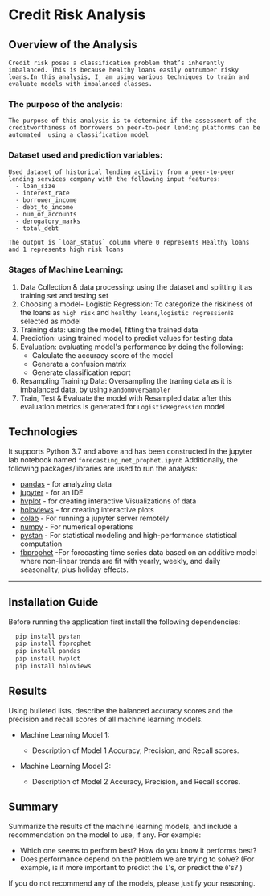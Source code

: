 # Credit Risk Analysis

## Overview of the Analysis
    Credit risk poses a classification problem that’s inherently imbalanced. This is because healthy loans easily outnumber risky loans.In this analysis, I  am using various techniques to train and evaluate models with imbalanced classes.

### The purpose of the analysis:
    The purpose of this analysis is to determine if the assessment of the creditworthiness of borrowers on peer-to-peer lending platforms can be automated  using a classification model
### Dataset used and prediction variables:
    Used dataset of historical lending activity from a peer-to-peer lending services company with the following input features:
      - loan_size
      - interest_rate
      - borrower_income	
      - debt_to_income	
      - num_of_accounts	
      - derogatory_marks
      - total_debt
      
    The output is `loan_status` column where 0 represents Healthy loans and 1 represents high risk loans


### Stages of Machine Learning:
1. Data Collection & data processing: using the dataset and splitting it as training set and testing set
2. Choosing a model- Logistic Regression: To categorize the riskiness of the loans as `high risk` and `healthy loans`,`logistic regression`is selected as        model
3. Training data: using the model, fitting the trained data
4. Prediction: using trained model to predict values for testing data
5. Evaluation: evaluating model's performance by doing the following:
      - Calculate the accuracy score of the model
      - Generate a confusion matrix
      - Generate classification report
6. Resampling Training Data: Oversampling the traning data as it is imbalanced data, by using `RandomOverSampler`
7. Train, Test & Evaluate the model with Resampled data: after this evaluation metrics is generated for `LogisticRegression` model
 

## Technologies

It supports Python 3.7 and above and has been constructed in the jupyter lab notebook named ```forecasting_net_prophet.ipynb```
Additionally, the following packages/libraries are used to run the analysis:

- [pandas](https://pypi.org/project/pandas/) - for analyzing data
- [jupyter](https://pypi.org/project/jupyter/) - for an IDE
- [hvplot](https://pypi.org/project/hvplot/) - for creating interactive Visualizations of data
- [holoviews](https://pypi.org/project/holoviews/) - for creating interactive plots
- [colab]() - For running a jupyter server remotely
- [numpy]() - For numerical operations
- [pystan]() - For statistical modeling and high-performance statistical computation
- [fbprophet]() -For forecasting time series data based on an additive model where non-linear trends are fit with yearly, weekly, and daily seasonality, plus holiday effects.

---

## Installation Guide

Before running the application first install the following dependencies:

```python
  pip install pystan
  pip install fbprophet
  pip install pandas 
  pip install hvplot
  pip install holoviews

```

## Results

Using bulleted lists, describe the balanced accuracy scores and the precision and recall scores of all machine learning models.

* Machine Learning Model 1:
  * Description of Model 1 Accuracy, Precision, and Recall scores.



* Machine Learning Model 2:
  * Description of Model 2 Accuracy, Precision, and Recall scores.

## Summary

Summarize the results of the machine learning models, and include a recommendation on the model to use, if any. For example:
* Which one seems to perform best? How do you know it performs best?
* Does performance depend on the problem we are trying to solve? (For example, is it more important to predict the `1`'s, or predict the `0`'s? )

If you do not recommend any of the models, please justify your reasoning.
